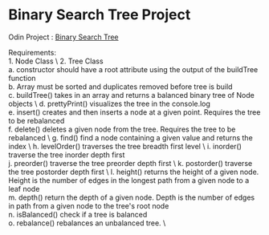 # Binary Search Tree Project 
Odin Project : [Binary Search Tree](https://www.theodinproject.com/lessons/javascript-binary-search-trees)

Requirements: \
    1. Node Class \ 
    2. Tree Class \
        a. constructor should have a root attribute using the output of the buildTree function \
        b. Array must be sorted and duplicates removed before tree is build \
        c. buildTree() takes in an array and returns a balanced binary tree of Node objects \ 
        d. prettyPrint() visualizes the tree in the console.log \
        e. insert() creates and then inserts a node at a given point. Requires the tree to be rebalanced \
        f. delete() deletes a given node from the tree. Requires the tree to be rebalanced \ 
        g. find() find a node containing a given value and returns the index \ 
        h. levelOrder() traverses the tree breadth first level \ 
        i. inorder() traverse the tree inorder depth first \
        j. preorder() traverse the tree preorder depth first \ 
        k. postorder() traverse the tree postorder depth first \ 
        l. height() returns the height of a given node. Height is the number of edges in the longest path from a given node to a leaf node \
        m. depth() return the depth of a given node. Depth is the number of edges in path from a given node to the tree's root node \
        n. isBalanced() check if a tree is balanced \
        o. rebalance() rebalances an unbalanced tree. \ 
